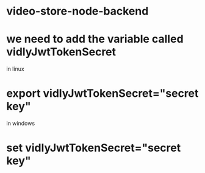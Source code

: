 # video-store-node-backend

# we need to add the variable called vidlyJwtTokenSecret

in linux 
 # export vidlyJwtTokenSecret="secret key"
in windows
 # set vidlyJwtTokenSecret="secret key"
     
